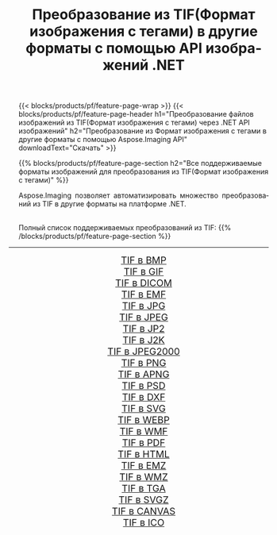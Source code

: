 ﻿---
title: Преобразование из TIF(Формат изображения с тегами) в другие форматы с помощью API изображений .NET 
weight: 3920
url: /ru/net/conversion/from/tif 
lang: ru
langdirlevel: 2
locales: zh-hans,ja,it,ru,de,es,fr,nl,id,lt,pl,pt,vi,tr,ko,zh-hant,ar,hi,th,sv,cs,uk,he
description: Используя Aspose.Imaging, вы можете легко конвертировать из TIF(Формат изображения с тегами) в другие форматы.
---

{{< blocks/products/pf/feature-page-wrap >}}
{{< blocks/products/pf/feature-page-header h1="Преобразование файлов изображений из TIF(Формат изображения с тегами) через .NET API изображений" h2="Преобразование из Формат изображения с тегами в другие форматы с помощью Aspose.Imaging API" downloadText="Скачать" >}}


{{% blocks/products/pf/feature-page-section  h2="Все поддерживаемые форматы изображений для преобразования из TIF(Формат изображения с тегами)" %}}
<p align=justify>Aspose.Imaging позволяет автоматизировать множество преобразований из TIF в другие форматы на платформе .NET. </p>
<br/>
Полный список поддерживаемых преобразований из TIF:
{{% /blocks/products/pf/feature-page-section %}}
<div class="container-fluid productfamilypage bg-gray">
    <div class="convertypes bg-gray agp-content section">
        <div class="container">
		<hr style="margin-left:-20px;"/>
		<div class="row other-converters" style="gap: 10px;font-size: 19px;text-align:center;">
		    <div class='col-md-2 other-converter remove-lp remove-rp'><a href="/imaging/ru/net/conversion/tif-to-bmp" style="padding:15px;">TIF в BMP</a></div><div class='col-md-2 other-converter remove-lp remove-rp'><a href="/imaging/ru/net/conversion/tif-to-gif" style="padding:15px;">TIF в GIF</a></div><div class='col-md-2 other-converter remove-lp remove-rp'><a href="/imaging/ru/net/conversion/tif-to-dicom" style="padding:15px;">TIF в DICOM</a></div><div class='col-md-2 other-converter remove-lp remove-rp'><a href="/imaging/ru/net/conversion/tif-to-emf" style="padding:15px;">TIF в EMF</a></div><div class='col-md-2 other-converter remove-lp remove-rp'><a href="/imaging/ru/net/conversion/tif-to-jpg" style="padding:15px;">TIF в JPG</a></div><div class='col-md-2 other-converter remove-lp remove-rp'><a href="/imaging/ru/net/conversion/tif-to-jpeg" style="padding:15px;">TIF в JPEG</a></div><div class='col-md-2 other-converter remove-lp remove-rp'><a href="/imaging/ru/net/conversion/tif-to-jp2" style="padding:15px;">TIF в JP2</a></div><div class='col-md-2 other-converter remove-lp remove-rp'><a href="/imaging/ru/net/conversion/tif-to-j2k" style="padding:15px;">TIF в J2K</a></div><div class='col-md-2 other-converter remove-lp remove-rp'><a href="/imaging/ru/net/conversion/tif-to-jpeg2000" style="padding:15px;">TIF в JPEG2000</a></div><div class='col-md-2 other-converter remove-lp remove-rp'><a href="/imaging/ru/net/conversion/tif-to-png" style="padding:15px;">TIF в PNG</a></div><div class='col-md-2 other-converter remove-lp remove-rp'><a href="/imaging/ru/net/conversion/tif-to-apng" style="padding:15px;">TIF в APNG</a></div><div class='col-md-2 other-converter remove-lp remove-rp'><a href="/imaging/ru/net/conversion/tif-to-psd" style="padding:15px;">TIF в PSD</a></div><div class='col-md-2 other-converter remove-lp remove-rp'><a href="/imaging/ru/net/conversion/tif-to-dxf" style="padding:15px;">TIF в DXF</a></div><div class='col-md-2 other-converter remove-lp remove-rp'><a href="/imaging/ru/net/conversion/tif-to-svg" style="padding:15px;">TIF в SVG</a></div><div class='col-md-2 other-converter remove-lp remove-rp'><a href="/imaging/ru/net/conversion/tif-to-webp" style="padding:15px;">TIF в WEBP</a></div><div class='col-md-2 other-converter remove-lp remove-rp'><a href="/imaging/ru/net/conversion/tif-to-wmf" style="padding:15px;">TIF в WMF</a></div><div class='col-md-2 other-converter remove-lp remove-rp'><a href="/imaging/ru/net/conversion/tif-to-pdf" style="padding:15px;">TIF в PDF</a></div><div class='col-md-2 other-converter remove-lp remove-rp'><a href="/imaging/ru/net/conversion/tif-to-html" style="padding:15px;">TIF в HTML</a></div><div class='col-md-2 other-converter remove-lp remove-rp'><a href="/imaging/ru/net/conversion/tif-to-emz" style="padding:15px;">TIF в EMZ</a></div><div class='col-md-2 other-converter remove-lp remove-rp'><a href="/imaging/ru/net/conversion/tif-to-wmz" style="padding:15px;">TIF в WMZ</a></div><div class='col-md-2 other-converter remove-lp remove-rp'><a href="/imaging/ru/net/conversion/tif-to-tga" style="padding:15px;">TIF в TGA</a></div><div class='col-md-2 other-converter remove-lp remove-rp'><a href="/imaging/ru/net/conversion/tif-to-svgz" style="padding:15px;">TIF в SVGZ</a></div><div class='col-md-2 other-converter remove-lp remove-rp'><a href="/imaging/ru/net/conversion/tif-to-canvas" style="padding:15px;">TIF в CANVAS</a></div><div class='col-md-2 other-converter remove-lp remove-rp'><a href="/imaging/ru/net/conversion/tif-to-ico" style="padding:15px;">TIF в ICO</a></div>
                </div>
        </div>
    </div>
</div>
<br/>

